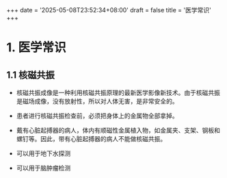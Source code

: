 +++
date = '2025-05-08T23:52:34+08:00'
draft = false
title = '医学常识'
+++

# 1. 医学常识

## 1.1 核磁共振

- 核磁共振成像是一种利用核磁共振原理的最新医学影像新技术。由于核磁共振是磁场成像，没有放射性，所以对人体无害，是非常安全的。
- 患者进行核磁共振检查前，必须把身体上的金属物全部拿掉。
- 戴有心脏起搏器的病人，体内有顺磁性金属植入物，如金属夹、支架、钢板和螺钉等。因此，带有心脏起搏器的病人不能做核磁共振。

- 可以用于地下水探测
- 可以用于脑肿瘤检测